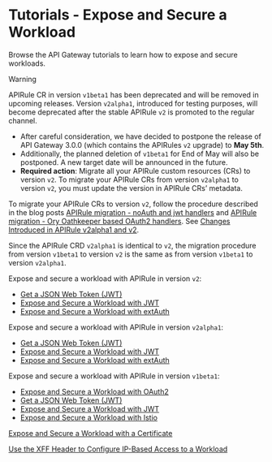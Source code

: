 # Tutorials - Expose and Secure a Workload
Browse the API Gateway tutorials to learn how to expose and secure workloads.

> [!WARNING]
> APIRule CR in version `v1beta1` has been deprecated and will be removed in upcoming releases. Version `v2alpha1`, introduced for testing purposes, will become deprecated after the stable APIRule `v2` is promoted to the regular channel.
> - After careful consideration, we have decided to postpone the release of API Gateway 3.0.0 (which contains the APIRules `v2` upgrade) to **May 5th**.
> - Additionally, the planned deletion of `v1beta1` for End of May will also be postponed. A new target date will be announced in the future.
> - **Required action**: Migrate all your APIRule custom resources (CRs) to version `v2`.
> To migrate your APIRule CRs from version `v2alpha1` to version `v2`, you must update the version in APIRule CRs’ metadata.
> 
> To migrate your APIRule CRs to version `v2`, follow the procedure described in the blog posts [APIRule migration - noAuth and jwt handlers](https://community.sap.com/t5/technology-blogs-by-sap/sap-btp-kyma-runtime-apirule-migration-noauth-and-jwt-handlers/ba-p/13882833) and [APIRule migration - Ory Oathkeeper based OAuth2 handlers](https://community.sap.com/t5/technology-blogs-by-sap/sap-btp-kyma-runtime-apirule-migration-ory-oathkeeper-based-oauth2-handlers/ba-p/13896184). See [Changes Introduced in APIRule v2alpha1 and v2](https://help.sap.com/docs/link-disclaimer?site=https%3A%2F%2Fcommunity.sap.com%2Ft5%2Ftechnology-blogs-by-sap%2Fchanges-introduced-in-apirule-v2alpha1-and-v2%2Fba-p%2F14029529). 
> 
> Since the APIRule CRD `v2alpha1` is identical to `v2`, the migration procedure from version `v1beta1` to version `v2` is the same as from version `v1beta1` to version `v2alpha1`.

Expose and secure a workload with APIRule in version `v2`:
- [Get a JSON Web Token (JWT)](./01-51-get-jwt.md)
- [Expose and Secure a Workload with JWT](./01-52-expose-and-secure-workload-jwt.md)
- [Expose and Secure a Workload with extAuth](./01-53-expose-and-secure-workload-ext-auth.md)

Expose and secure a workload with APIRule in version `v2alpha1`:
- [Get a JSON Web Token (JWT)](./01-51-get-jwt.md)
- [Expose and Secure a Workload with JWT](./v2alpha1/01-52-expose-and-secure-workload-jwt.md)
- [Expose and Secure a Workload with extAuth](./v2alpha1/01-53-expose-and-secure-workload-ext-auth.md)

Expose and secure a workload with APIRule in version `v1beta1`:
- [Expose and Secure a Workload with OAuth2](./v1beta1-deprecated/01-50-expose-and-secure-workload-oauth2.md)
- [Get a JSON Web Token (JWT)](./01-51-get-jwt.md)
- [Expose and Secure a Workload with JWT](./v1beta1-deprecated/01-52-expose-and-secure-workload-jwt.md)
- [Expose and Secure a Workload with Istio](./v1beta1-deprecated/01-53-expose-and-secure-workload-istio.md)

[Expose and Secure a Workload with a Certificate](./01-54-expose-and-secure-workload-with-certificate.md)

[Use the XFF Header to Configure IP-Based Access to a Workload](./01-55-ip-based-access-with-xff.md)